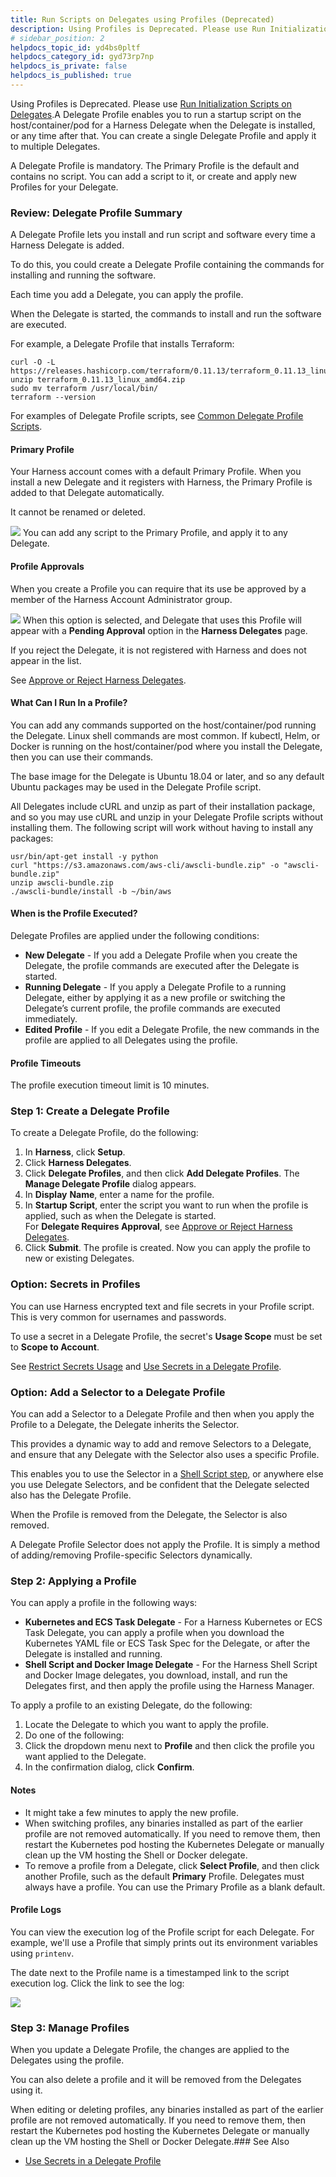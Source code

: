 ```yaml
---
title: Run Scripts on Delegates using Profiles (Deprecated)
description: Using Profiles is Deprecated. Please use Run Initialization Scripts on Delegates. A Delegate Profile enables you to run a startup script on the host/container/pod for a Harness Delegate when the Dele…
# sidebar_position: 2
helpdocs_topic_id: yd4bs0pltf
helpdocs_category_id: gyd73rp7np
helpdocs_is_private: false
helpdocs_is_published: true
---
```


Using Profiles is Deprecated. Please use [Run Initialization Scripts on Delegates](run-initialization-scripts-on-delegates.md).A Delegate Profile enables you to run a startup script on the host/container/pod for a Harness Delegate when the Delegate is installed, or any time after that. You can create a single Delegate Profile and apply it to multiple Delegates.

A Delegate Profile is mandatory. The Primary Profile is the default and contains no script. You can add a script to it, or create and apply new Profiles for your Delegate.

### Review: Delegate Profile Summary

A Delegate Profile lets you install and run script and software every time a Harness Delegate is added.

To do this, you could create a Delegate Profile containing the commands for installing and running the software.

Each time you add a Delegate, you can apply the profile.

When the Delegate is started, the commands to install and run the software are executed.

For example, a Delegate Profile that installs Terraform:


```
curl -O -L https://releases.hashicorp.com/terraform/0.11.13/terraform_0.11.13_linux_amd64.zip  
unzip terraform_0.11.13_linux_amd64.zip  
sudo mv terraform /usr/local/bin/  
terraform --version
```
For examples of Delegate Profile scripts, see [Common Delegate Profile Scripts](../delegate-ref/common-delegate-profile-scripts.md).

#### Primary Profile

Your Harness account comes with a default Primary Profile. When you install a new Delegate and it registers with Harness, the Primary Profile is added to that Delegate automatically.

It cannot be renamed or deleted.

![](./static/run-scripts-on-the-delegate-using-profiles-57.png)
You can add any script to the Primary Profile, and apply it to any Delegate.

#### Profile Approvals

When you create a Profile you can require that its use be approved by a member of the Harness Account Administrator group.

![](./static/run-scripts-on-the-delegate-using-profiles-58.png)
When this option is selected, and Delegate that uses this Profile will appear with a **Pending Approval** option in the **Harness Delegates** page.

If you reject the Delegate, it is not registered with Harness and does not appear in the list.

See [Approve or Reject Harness Delegates](approve-or-reject-harness-delegates.md).

#### What Can I Run In a Profile?

You can add any commands supported on the host/container/pod running the Delegate. Linux shell commands are most common. If kubectl, Helm, or Docker is running on the host/container/pod where you install the Delegate, then you can use their commands.

The base image for the Delegate is Ubuntu 18.04 or later, and so any default Ubuntu packages may be used in the Delegate Profile script.

All Delegates include cURL and unzip as part of their installation package, and so you may use cURL and unzip in your Delegate Profile scripts without installing them. The following script will work without having to install any packages:


```
usr/bin/apt-get install -y python  
curl "https://s3.amazonaws.com/aws-cli/awscli-bundle.zip" -o "awscli-bundle.zip"  
unzip awscli-bundle.zip  
./awscli-bundle/install -b ~/bin/aws
```
#### When is the Profile Executed?

Delegate Profiles are applied under the following conditions:

* **New Delegate** - If you add a Delegate Profile when you create the Delegate, the profile commands are executed after the Delegate is started.
* **Running Delegate** - If you apply a Delegate Profile to a running Delegate, either by applying it as a new profile or switching the Delegate’s current profile, the profile commands are executed immediately.
* **Edited Profile** - If you edit a Delegate Profile, the new commands in the profile are applied to all Delegates using the profile.

#### Profile Timeouts

The profile execution timeout limit is 10 minutes.

### Step 1: Create a Delegate Profile

To create a Delegate Profile, do the following:

1. In **Harness**, click **Setup**.
2. Click **Harness Delegates**.
3. Click **Delegate Profiles**, and then click **Add Delegate Profiles**. The **Manage Delegate Profile** dialog appears.
4. In **Display** **Name**, enter a name for the profile.
5. In **Startup Script**, enter the script you want to run when the profile is applied, such as when the Delegate is started.  
For **Delegate Requires Approval**, see [Approve or Reject Harness Delegates](approve-or-reject-harness-delegates.md).
6. Click **Submit**. The profile is created. Now you can apply the profile to new or existing Delegates.

### Option: Secrets in Profiles

You can use Harness encrypted text and file secrets in your Profile script. This is very common for usernames and passwords.

To use a secret in a Delegate Profile, the secret's **Usage Scope** must be set to **Scope to Account**.

See [Restrict Secrets Usage](../../security/secrets-management/restrict-secrets-usage.md) and [Use Secrets in a Delegate Profile](use-a-secret-in-a-delegate-profile.md).

### Option: Add a Selector to a Delegate Profile

You can add a Selector to a Delegate Profile and then when you apply the Profile to a Delegate, the Delegate inherits the Selector.

This provides a dynamic way to add and remove Selectors to a Delegate, and ensure that any Delegate with the Selector also uses a specific Profile.

This enables you to use the Selector in a [Shell Script step](../../../continuous-delivery/model-cd-pipeline/workflows/capture-shell-script-step-output.md), or anywhere else you use Delegate Selectors, and be confident that the Delegate selected also has the Delegate Profile.

When the Profile is removed from the Delegate, the Selector is also removed.

A Delegate Profile Selector does not apply the Profile. It is simply a method of adding/removing Profile-specific Selectors dynamically.

### Step 2: Applying a Profile

You can apply a profile in the following ways:

* **Kubernetes and ECS Task Delegate** - For a Harness Kubernetes or ECS Task Delegate, you can apply a profile when you download the Kubernetes YAML file or ECS Task Spec for the Delegate, or after the Delegate is installed and running.
* **Shell Script and Docker Image Delegate** - For the Harness Shell Script and Docker Image delegates, you download, install, and run the Delegates first, and then apply the profile using the Harness Manager.

To apply a profile to an existing Delegate, do the following:

1. Locate the Delegate to which you want to apply the profile.
2. Do one of the following:
3. Click the dropdown menu next to **Profile** and then click the profile you want applied to the Delegate.
4. In the confirmation dialog, click **Confirm**.

#### Notes

* It might take a few minutes to apply the new profile.
* When switching profiles, any binaries installed as part of the earlier profile are not removed automatically. If you need to remove them, then restart the Kubernetes pod hosting the Kubernetes Delegate or manually clean up the VM hosting the Shell or Docker delegate.
* To remove a profile from a Delegate, click **Select Profile**, and then click another Profile, such as the default **Primary** Profile. Delegates must always have a profile. You can use the Primary Profile as a blank default.

#### Profile Logs

You can view the execution log of the Profile script for each Delegate. For example, we'll use a Profile that simply prints out its environment variables using `printenv`.

The date next to the Profile name is a timestamped link to the script execution log. Click the link to see the log:

![](./static/run-scripts-on-the-delegate-using-profiles-59.png)


### Step 3: Manage Profiles

When you update a Delegate Profile, the changes are applied to the Delegates using the profile.

You can also delete a profile and it will be removed from the Delegates using it.

When editing or deleting profiles, any binaries installed as part of the earlier profile are not removed automatically. If you need to remove them, then restart the Kubernetes pod hosting the Kubernetes Delegate or manually clean up the VM hosting the Shell or Docker Delegate.### See Also

* [Use Secrets in a Delegate Profile](use-a-secret-in-a-delegate-profile.md)

